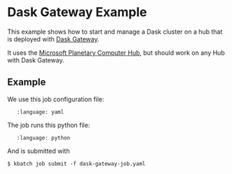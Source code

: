 # Dask Gateway Example

This example shows how to start and manage a Dask cluster on a hub that is deployed with [Dask Gateway][gateway].

It uses the [Microsoft Planetary Computer Hub][pc], but should work on any Hub with Dask Gateway.

## Example

We use this job configuration file:

```{literalinclude} dask-gateway-job.yaml
   :language: yaml
```

The job runs this python file:

```{literalinclude} dask-gateway.py
   :language: python
```

And is submitted with

```{code-block} console
$ kbatch job submit -f dask-gateway-job.yaml
```

[pc]: https://planetarycomputer.microsoft.com/
[gateway]: https://gateway.dask.org/